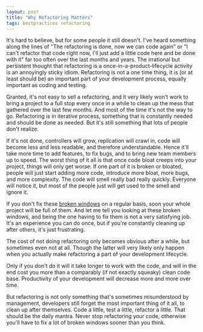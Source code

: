 ```yaml
---
layout: post
title: "Why Refactoring Matters"
tags: bestpractices refactoring
---
```

It's hard to believe, but for some people it still doesn't. I've heard something along the lines of "The refactoring is done, now we can code again" or "I can't refactor that code right now, I'll just add a little code here and be done with it" far too often over the last months and years. The irrational but persistent thought that refactoring is a once-in-a-product-lifecycle activity is an annoyingly sticky idiom. Refactoring is not a one time thing, it is (or at least should be) an important part of your development process, equally important as coding and testing.

Granted, it's not easy to sell a refactoring, and it very likely won't work to bring a project to a full stop every once in a while to clean up the mess that gathered over the last few months. And most of the time it's not the way to go. Refactoring is in iterative process, something that is constantly needed and should be done as needed. But it's still something that lots of people don't realize.

If it's not done, controllers will grow, replication will crawl in, code will become less and less readable, and therefore understandable. Hence it'll take more time to add features, to fix bugs, and to bring new team members up to speed. The worst thing of it all is that once code bloat creeps into your project, things will only get worse. If one part of it is broken or bloated, people will just start adding more code, introduce more bloat, more bugs, and more complexity. The code will smell really bad really quickly. Everyone will notice it, but most of the people just will get used to the smell and ignore it.

If you don't fix these [broken windows](http://en.wikipedia.org/wiki/Fixing_Broken_Windows) on a regular basis, soon your whole project will be full of them. And let me tell you looking at these broken windows, and being the one having to fix them is not a very satisfying job. It's an experience you can do once, but if you're constantly cleaning up after others, it's just frustrating.

The cost of not doing refactoring only becomes obvious after a while, but sometimes even not at all. Though the latter will very likely only happen when you actually make refactoring a part of your development lifecycle.

Only if you don't do it will it take longer to work with the code, and will in the end cost you more than a comparably (if not exactly squeaky) clean code base. Productivity of your development will decrease more and more over time.

But refactoring is not only something that's sometimes misunderstood by management, developers still forget the most important thing of it all, to clean up after themselves. Code a little, test a little, refactor a little. That should be the daily mantra. Never stop refactoring your code, otherwise you'll have to fix a lot of broken windows sooner than you think.